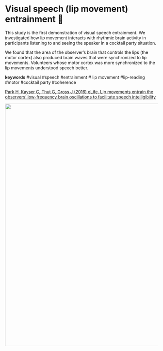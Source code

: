 # Visual speech (lip movement) entrainment 👄
This study is the first demonstration of visual speech entrainment. We  investigated how lip movement interacts with rhythmic brain activity in participants listening to and seeing the speaker in a cocktail party situation. 

We found that the area of the observer’s brain that controls the lips (the motor cortex) also produced brain waves that were synchronized to lip movements. Volunteers whose motor cortex was more synchronized to the lip movements understood speech better. 

**keywords**
#visual #speech #entrainment # lip movement #lip-reading #motor #cocktail party #coherence

[Park H, Kayser C, Thut G, Gross J (2016) eLife. Lip movements entrain the observers’ low-frequency brain oscillations to facilitate speech intelligibility](https://doi.org/10.7554/eLife.14521)

<img src="https://iiif.elifesciences.org/lax/14521%2Felife-14521-fig2-v2.tif/full/1234,/0/default.webp" width="800">
